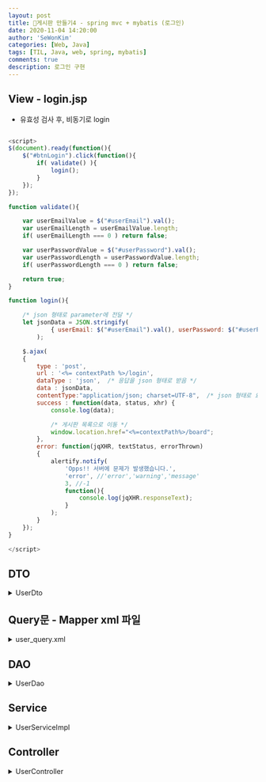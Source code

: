```yaml
---
layout: post
title: 🥯게시판 만들기4 - spring mvc + mybatis (로그인)
date: 2020-11-04 14:20:00
author: 'SeWonKim'
categories: [Web, Java]
tags: [TIL, Java, web, spring, mybatis]
comments: true
description: 로그인 구현
---
```


## View - login.jsp

- 유효성 검사 후, 비동기로 login

```javascript

<script>
$(document).ready(function(){
	$("#btnLogin").click(function(){
		if( validate() ){
			login();
		}
	});
});

function validate(){

	var userEmailValue = $("#userEmail").val();
	var userEmailLength = userEmailValue.length;
	if( userEmailLength === 0 ) return false;

	var userPasswordValue = $("#userPassword").val();
	var userPasswordLength = userPasswordValue.length;
	if( userPasswordLength === 0 ) return false;

	return true;
}

function login(){

	/* json 형태로 parameter에 전달 */
	let jsonData = JSON.stringify(
			{ userEmail: $("#userEmail").val(), userPassword: $("#userPassword").val() }
		);

	$.ajax(
	{
        type : 'post',
        url : '<%= contextPath %>/login',
        dataType : 'json',	/* 응답을 json 형태로 받음 */
        data : jsonData,
        contentType:"application/json; charset=UTF-8", 	/* json 형태로 요청 */
        success : function(data, status, xhr) {
			console.log(data);

			/* 게시판 목록으로 이동 */
        	window.location.href="<%=contextPath%>/board";
        },
        error: function(jqXHR, textStatus, errorThrown)
        {
        	alertify.notify(
       			'Opps!! 서버에 문제가 발생했습니다.',
       			'error', //'error','warning','message'
       			3, //-1
       			function(){
       				console.log(jqXHR.responseText);
       			}
       		);
        }
    });
}

</script>
```

## DTO

<details markdown="1">
<summary>UserDto</summary>

- profile image url 아무것도 설정한 게 없으면 default image 넣어준다. (setUserProfileImageUrl)

```java
package com.mycom.myboard.dto;

import java.util.Date;

public class UserDto {
	private int userSeq;
	private String userName;
	private String userPassword;
	private String userEmail;
	private String userProfileImageUrl;
	private Date userRegisterDate;

	public int getUserSeq() {
		return userSeq;
	}
	public void setUserSeq(int userSeq) {
		this.userSeq = userSeq;
	}
	public String getUserName() {
		return userName;
	}
	public void setUserName(String userName) {
		this.userName = userName;
	}
	public String getUserPassword() {
		return userPassword;
	}
	public void setUserPassword(String userPassword) {
		this.userPassword = userPassword;
	}
	public String getUserEmail() {
		return userEmail;
	}
	public void setUserEmail(String userEmail) {
		this.userEmail = userEmail;
	}
	public String getUserProfileImageUrl() {
		return userProfileImageUrl;
	}
	public void setUserProfileImageUrl(String userProfileImageUrl) {
		if( userProfileImageUrl == null || "null".equals(userProfileImageUrl) || "".equals(userProfileImageUrl)) {
			this.userProfileImageUrl = "/img/noProfile.png";
		}else {
			this.userProfileImageUrl = userProfileImageUrl;
		}
	}

	public Date getUserRegisterDate() {
		return userRegisterDate;
	}
	public void setUserRegisterDate(Date userRegisterDate) {
		this.userRegisterDate = userRegisterDate;
	}
}

```

</details>

## Query문 - Mapper xml 파일

<details markdown="1">
<summary>user_query.xml</summary>

- select문 작성
- input 값은 parameterType, return값은 resultType으로 표시
- 파라미터는 `#{}` 으로 표시

```xml
<?xml version="1.0" encoding="UTF-8"?>
<!DOCTYPE mapper PUBLIC "-//mybatis.org//DTD Mapper 3.0//EN" "http://mybatis.org/dtd/mybatis-3-mapper.dtd">
<mapper namespace="com.mycom.myboard.dao.UserDao">

	<select id="login" parameterType="string" resultType="com.mycom.myboard.dto.UserDto">
		SELECT USER_SEQ as userSeq, USER_NAME as userName, USER_PASSWORD as userPassword, USER_EMAIL as userEmail,
			   USER_PROFILE_IMAGE_URL, USER_REGISTER_DATE as userRegisterDate
		  FROM USER
		 WHERE USER_EMAIL = #{userEmail}
	</select>
</mapper>
```

</details>

## DAO

<details markdown="1">
<summary>UserDao</summary>

- DAO interface (impl 구현 필요 없음)
- @Mapper annotaion 명시하여 mybatis가 맵핑할 수 있도록 함

```java
package com.mycom.myboard.dao;

import org.apache.ibatis.annotations.Mapper;

import com.mycom.myboard.dto.UserDto;

@Mapper
public interface UserDao {
	public UserDto login(String userEmail);
}
```

</details>

## Service

<details markdown="1">
<summary>UserServiceImpl</summary>

- @Service annotation
- @Autowired로 dao 받아오기

```java
package com.mycom.myboard.service;

import org.springframework.beans.factory.annotation.Autowired;
import org.springframework.stereotype.Service;

import com.mycom.myboard.dao.UserDao;
import com.mycom.myboard.dto.UserDto;

@Service
public class UserServiceImpl implements UserService {

	@Autowired
	UserDao userDao;

	@Override
	public UserDto login(UserDto dto) {
		UserDto userDto = userDao.login(dto.getUserEmail());

		if( userDto != null && userDto.getUserPassword().equals(dto.getUserPassword())) {
			return userDto;
		}
		return null;
	}

}
```

</details>

## Controller

<details markdown="1">
<summary>UserController</summary>

- @RestController : json 형태로 return값을 줄 때 @ResponseBody annotation을 붙이지 않아도 된다.
- @RequestBody : json 형태로 input parameteer 값을 받아온다.
- @Autowired로 service 받아오기
- ResponseEntity type은 반환값과 http status code를 같이 담아서 return 할 수 있다.
- 로그인 성공하면 session에 userDto 값 저장

```java
package com.mycom.myboard.controller;

import javax.servlet.http.HttpSession;

import org.springframework.beans.factory.annotation.Autowired;
import org.springframework.http.HttpStatus;
import org.springframework.http.ResponseEntity;
import org.springframework.web.bind.annotation.PostMapping;
import org.springframework.web.bind.annotation.RequestBody;
import org.springframework.web.bind.annotation.RestController;

import com.mycom.myboard.dto.UserDto;
import com.mycom.myboard.service.UserService;

@RestController
public class UserController {

	@Autowired
	UserService userService;

	@PostMapping("/login")
	public ResponseEntity<UserDto> login(@RequestBody UserDto dto, HttpSession session){

		UserDto userDto = userService.login(dto);
		if( userDto != null ) {
			session.setAttribute("userDto", userDto);
			return new ResponseEntity<UserDto>(userDto, HttpStatus.OK);
		}
		return  new ResponseEntity<UserDto>(userDto, HttpStatus.NOT_FOUND);
	}


}

```

</details>
